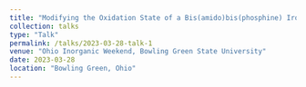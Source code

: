 ```yaml
---
title: "Modifying the Oxidation State of a Bis(amido)bis(phosphine) Iron (II) complex"
collection: talks
type: "Talk"
permalink: /talks/2023-03-28-talk-1
venue: "Ohio Inorganic Weekend, Bowling Green State University"
date: 2023-03-28
location: "Bowling Green, Ohio"
---
```


